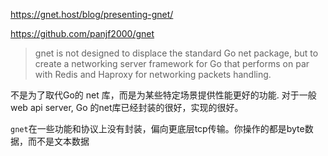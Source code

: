 https://gnet.host/blog/presenting-gnet/

https://github.com/panjf2000/gnet

>gnet is not designed to displace the standard Go net package, but to create a networking server framework for Go that performs on par with Redis and Haproxy for networking packets handling.

不是为了取代Go的 net 库，而是为某些特定场景提供性能更好的功能.
对于一般web api server, Go 的net库已经封装的很好，实现的很好。

`gnet`在一些功能和协议上没有封装，偏向更底层tcp传输。你操作的都是byte数据，而不是文本数据